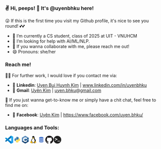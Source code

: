 ### ✌️ Hi, peeps! 👋 It's @uyenbhku here!
😜 If this is the first time you visit my Github profile, it's nice to see you round! 💕💕

- 🔭 I’m currently a CS student, class of 2025 at UIT - VNUHCM 
- 🤔 I’m looking for help with AI/ML/NLP. 
- 💬 If you wanna collaborate with me, please reach me out! 
- 😄 Pronouns: she/her 


### Reach me!
👩‍💻 For further work, I would love if you contact me via:
- 📘 **Linkedin**: <a href="https://www.linkedin.com/in/uyenbhku" >Uyen Bui Huynh Kim</a> | www.linkedin.com/in/uyenbhku
- 📧 **Gmail**: <a href="mailto:uyen.bhku@gmail.com" >Uyên Kim</a> | uyen.bhku@gmail.com

💬 If you just wanna get-to-know me or simply have a chit chat, feel free to find me on:
- 🌱 **Facebook**: <a href="https://www.facebook.com/uyen.bhku/" >Uyên Kim</a> | https://www.facebook.com/uyen.bhku/


### Languages and Tools:

<img align="left" alt="Visual Studio Code" width="26px" src="https://raw.githubusercontent.com/github/explore/80688e429a7d4ef2fca1e82350fe8e3517d3494d/topics/visual-studio-code/visual-studio-code.png" />
<img align="left" alt="Python" width="26px" src="https://raw.githubusercontent.com/github/explore/80688e429a7d4ef2fca1e82350fe8e3517d3494d/topics/python/python.png" />
<img align="left" alt="C++" width="26px" src="https://raw.githubusercontent.com/github/explore/80688e429a7d4ef2fca1e82350fe8e3517d3494d/topics/cpp/cpp.png" />
<img align="left" alt="Linux" width="26px" src="https://raw.githubusercontent.com/github/explore/80688e429a7d4ef2fca1e82350fe8e3517d3494d/topics/linux/linux.png" />
<img align="left" alt="SQL" width="26px" src="https://raw.githubusercontent.com/github/explore/80688e429a7d4ef2fca1e82350fe8e3517d3494d/topics/sql/sql.png" />
<img align="left" alt="GitHub" width="26px" src="https://raw.githubusercontent.com/github/explore/78df643247d429f6cc873026c0622819ad797942/topics/github/github.png" />
<img align="left" alt="Terminal" width="26px" src="https://raw.githubusercontent.com/github/explore/80688e429a7d4ef2fca1e82350fe8e3517d3494d/topics/terminal/terminal.png" />




<!--
**uyenbhku/uyenbhku** is a ✨ _special_ ✨ repository because its `README.md` (this file) appears on your GitHub profile.
-->


